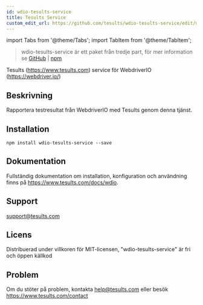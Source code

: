 ```yaml
---
id: wdio-tesults-service
title: Tesults Service
custom_edit_url: https://github.com/tesults/wdio-tesults-service/edit/master/README.md
---
```


import Tabs from '@theme/Tabs';
import TabItem from '@theme/TabItem';

> wdio-tesults-service är ett paket från tredje part, för mer information se [GitHub](https://github.com/tesults/wdio-tesults-service) | [npm](https://www.npmjs.com/package/wdio-tesults-service)

Tesults (https://www.tesults.com) service för WebdriverIO (https://webdriver.io/)

## Beskrivning

Rapportera testresultat från WebdriverIO med Tesults genom denna tjänst.

## Installation

`npm install wdio-tesults-service --save`

## Dokumentation

Fullständig dokumentation om installation, konfiguration och användning finns på https://www.tesults.com/docs/wdio.

## Support

support@tesults.com

## Licens

Distribuerad under villkoren för MIT-licensen, "wdio-tesults-service" är fri och öppen källkod

## Problem

Om du stöter på problem, kontakta help@tesults.com eller besök https://www.tesults.com/contact